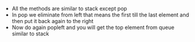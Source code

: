 - All the methods are similar to stack except pop
- In pop we eliminate from left that means the first till the last element and then put it back again to the right
- Now do again popleft and you will get the top element from queue similar to stack